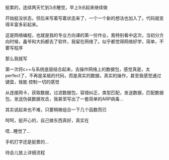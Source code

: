 

挺累的，连续两天忙到3点睡觉，早上9点起来继续做

开始挺没状态，但后来写着写着状态来了，一个一个新的想法也加入了。代码就变得丰富多彩起来。

这是网络编程，也就是我的专业方向课的第一份作业，我特别看中这次，当初分方向时候，鑫爷和大妈都去了软件，我留在网络了。似乎都觉得网络好学，简单，不要写程序

那么我就写

第一次将c++与系统底层结合起来，去操作网络上的数据包，感觉真是，太perfect了，不再是呆板的代码，而是真实的数据，真实的操作，甚至我感觉通过键盘，我能
控制一切的感觉

从连接网卡，获取数据，过滤数据包，容错纠正，类型匹配，发送数据，匹配数据包，发送伪装数据攻击，我甚至写出了一套简单的ARP病毒…

其实说起来也不难，只要稍微组合一下几个函数而已

呵呵，挺开心的，自己做东西真好，真实在

唔…睡觉了…

手机打字还是挺累的…

待会儿放上详细流程


